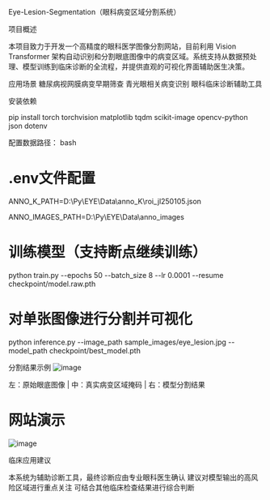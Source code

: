 Eye-Lesion-Segmentation（眼科病变区域分割系统）

项目概述

本项目致力于开发一个高精度的眼科医学图像分割网站，目前利用 Vision Transformer 架构自动识别和分割眼底图像中的病变区域。系统支持从数据预处理、模型训练到临床诊断的全流程，并提供直观的可视化界面辅助医生决策。

应用场景
糖尿病视网膜病变早期筛查
青光眼相关病变识别
眼科临床诊断辅助工具

安装依赖

pip install torch torchvision matplotlib tqdm  scikit-image opencv-python json dotenv


配置数据路径：
bash
# .env文件配置
ANNO_K_PATH=D:\Py\EYE\Data\anno_K\roi_jl250105.json

ANNO_IMAGES_PATH=D:\Py\EYE\Data\anno_images



# 训练模型（支持断点继续训练）
python train.py --epochs 50 --batch_size 8 --lr 0.0001 --resume checkpoint/model.raw.pth


# 对单张图像进行分割并可视化
python inference.py --image_path sample_images/eye_lesion.jpg --model_path checkpoint/best_model.pth

分割结果示例
![image](https://github.com/user-attachments/assets/65785dd0-fa11-45c0-965a-1072a15e5c18)


左：原始眼底图像 | 中：真实病变区域掩码 | 右：模型分割结果

# 网站演示
![image](https://github.com/user-attachments/assets/4ec28036-699e-4f6d-a6ad-6ff87063296a)


临床应用建议

本系统为辅助诊断工具，最终诊断应由专业眼科医生确认
建议对模型输出的高风险区域进行重点关注
可结合其他临床检查结果进行综合判断

